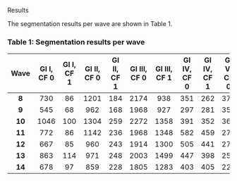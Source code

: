 Results

The segmentation results per wave are shown in Table 1.

### Table 1: Segmentation results per wave
| **Wave** | **GI I, CF 0** | **GI I, CF 1** | **GI II, CF 0** | **GI II, CF 1** | **GI III, CF 0** | **GI III, CF 1** | **GI IV, CF 0** | **GI IV, CF 1**  | **GI V, CF 0** | **GI V, CF 1** | **Death** | **Not segmentable**  
| :---: | :---: | :---: | :---: | :---: | :---: | :---: | :---: | :---: | :---: | :---: | :---: | :---: | 
| **8**  | 730 | 86 | 1201 | 184 | 2174 | 938 | 351 | 262 | 376 | 851 | - | 14 |
| **9** | 545 | 68 | 962 | 168 | 1968 | 927 | 297 | 281 | 356 | 840 | 1284 | 9 |
| **10** | 1046 | 100 | 1304 | 259 | 2272 | 1358 | 391 | 352 | 360 | 1005 | 1600 | 18 |
| **11** | 772 | 86 | 1142 | 236 | 1968 | 1348 | 582 | 459 | 272 | 1059 | 1199 | 18 |
| **12** | 667 | 85 | 960 | 243 | 1914 | 1300 | 505 | 441 | 275 | 1064 | 1341 | 20 |
| **13** | 863 | 114 | 971 | 248 | 2003 | 1499 | 447 | 398 | 259 | 1039 | 1477 | 28 |
| **14** | 678 | 97 | 859 | 228 | 1805 | 1283 | 403 | 405 | 226 | 921 | 1215 | 17 |
